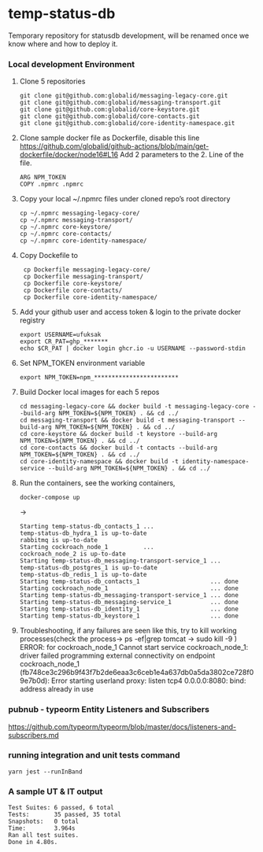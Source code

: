 # temp-status-db

Temporary repository for statusdb development, will be renamed once we know where and how to deploy it.

### Local development Environment

1. Clone 5 repositories

   ```
   git clone git@github.com:globalid/messaging-legacy-core.git
   git clone git@github.com:globalid/messaging-transport.git
   git clone git@github.com:globalid/core-keystore.git
   git clone git@github.com:globalid/core-contacts.git
   git clone git@github.com:globalid/core-identity-namespace.git
   ```

1. Clone sample docker file as Dockerfile, disable this line https://github.com/globalid/github-actions/blob/main/get-dockerfile/docker/node16#L16 Add 2 parameters to the 2. Line of the file.

   ```
   ARG NPM_TOKEN
   COPY .npmrc .npmrc
   ```

1. Copy your local ~/.npmrc files under cloned repo’s root directory
   ```
   cp ~/.npmrc messaging-legacy-core/
   cp ~/.npmrc messaging-transport/
   cp ~/.npmrc core-keystore/
   cp ~/.npmrc core-contacts/
   cp ~/.npmrc core-identity-namespace/
   ```
1. Copy Dockefile to

   ```
    cp Dockerfile messaging-legacy-core/
    cp Dockerfile messaging-transport/
    cp Dockerfile core-keystore/
    cp Dockerfile core-contacts/
    cp Dockerfile core-identity-namespace/
   ```

1. Add your github user and access token & login to the private docker registry

   ```
   export USERNAME=ufuksak
   export CR_PAT=ghp_*******
   echo $CR_PAT | docker login ghcr.io -u USERNAME --password-stdin
   ```

1. Set NPM_TOKEN environment variable

   ```
   export NPM_TOKEN=npm_************************
   ```

1. Build Docker local images for each 5 repos

   ```
   cd messaging-legacy-core && docker build -t messaging-legacy-core --build-arg NPM_TOKEN=${NPM_TOKEN} . && cd ../
   cd messaging-transport && docker build -t messaging-transport --build-arg NPM_TOKEN=${NPM_TOKEN} . && cd ../
   cd core-keystore && docker build -t keystore --build-arg NPM_TOKEN=${NPM_TOKEN} . && cd ../
   cd core-contacts && docker build -t contacts --build-arg NPM_TOKEN=${NPM_TOKEN} . && cd ../
   cd core-identity-namespace && docker build -t identity-namespace-service --build-arg NPM_TOKEN=${NPM_TOKEN} . && cd ../
   ```

1. Run the containers, see the working containers,

   ```
   docker-compose up
   ```

   ->

   ```
   Starting temp-status-db_contacts_1 ...
   temp-status-db_hydra_1 is up-to-date
   rabbitmq is up-to-date
   Starting cockroach_node_1          ...
   cockroach_node_2 is up-to-date
   Starting temp-status-db_messaging-transport-service_1 ...
   temp-status-db_postgres_1 is up-to-date
   temp-status-db_redis_1 is up-to-date
   Starting temp-status-db_contacts_1                    ... done
   Starting cockroach_node_1                             ... done
   Starting temp-status-db_messaging-transport-service_1 ... done
   Starting temp-status-db_messaging-service_1           ... done
   Starting temp-status-db_identity_1                    ... done
   Starting temp-status-db_keystore_1                    ... done
   ```

1. Troubleshooting,
   if any failures are seen like this, try to kill working processes(check the process-> ps -ef|grep tomcat -> sudo kill -9 <PID>)
   ERROR: for cockroach_node_1 Cannot start service cockroach_node_1: driver failed programming external connectivity on endpoint cockroach_node_1 (fb748ce3c296b9f43f7b2de6eaa3c6ceb1e4a637db0a5da3802ce728f09e7b0d): Error starting userland proxy: listen tcp4 0.0.0.0:8080: bind: address already in use

### pubnub - typeorm Entity Listeners and Subscribers

https://github.com/typeorm/typeorm/blob/master/docs/listeners-and-subscribers.md

### running integration and unit tests command

```
yarn jest --runInBand
```

### A sample UT & IT output

```
Test Suites: 6 passed, 6 total
Tests:       35 passed, 35 total
Snapshots:   0 total
Time:        3.964s
Ran all test suites.
Done in 4.80s.
```
